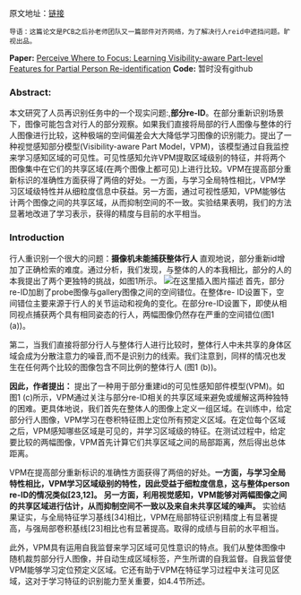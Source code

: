 原文地址：<a href="https://blog.csdn.net/qq_17403617/article/details/103490281">链接</a>
<body><pre><code>导语：这篇论文是PCB之后孙老师团队又一篇部件对齐网络，为了解决行人reid中遮挡问题。旷视出品。</code></pre>
<p><strong>Paper:</strong> <a href="http://openaccess.thecvf.com/content_CVPR_2019/html/Sun_Perceive_Where_to_Focus_Learning_Visibility-Aware_Part-Level_Features_for_Partial_CVPR_2019_paper.html">Perceive Where to Focus: Learning Visibility-aware Part-level Features for Partial Person Re-identification</a>
<strong>Code:</strong> 暂时没有github

</p>
<h3>Abstract:</h3>
<p>本文研究了人员再识别任务中的一个现实问题:,<strong>部分re-ID</strong>。在部分重新识别场景下，图像可能包含对行人的部分观察。如果我们直接将局部的行人图像与整体的行人图像进行比较，这种极端的空间偏差会大大降低学习图像的识别能力。提出了一种视觉感知部分模型(Visibility-aware Part Model，VPM)，该模型通过自我监控来学习感知区域的可见性。可见性感知允许VPM提取区域级别的特征，并将两个图像集中在它们的共享区域(在两个图像上都可见)上进行比较。VPM在提高部分重新标识的准确性方面获得了两倍的好处。一方面，与学习全局特性相比，VPM学习区域级特性并从细粒度信息中获益。另一方面，通过可视性感知，VPM能够估计两个图像之间的共享区域，从而抑制空间的不一致。实验结果表明，我们的方法显著地改进了学习表示，获得的精度与目前的水平相当。

</p>
<h3>Introduction</h3>
<p>行人重识别一个很大的问题：<strong>摄像机未能捕获整体行人</strong>
直观地说，部分重新id增加了正确检索的难度。通过分析，我们发现，与整体的人的本我相比，部分的人的本我提出了两个更独特的挑战，如图1所示。
<img src="https://img-blog.csdnimg.cn/20191211122455530.png?x-oss-process=image/watermark,type_ZmFuZ3poZW5naGVpdGk,shadow_10,text_aHR0cHM6Ly9ibG9nLmNzZG4ubmV0L3FxXzE3NDAzNjE3,size_16,color_FFFFFF,t_70" alt="在这里插入图片描述">
首先，部分re-ID加剧了probe图像与gallery图像之间的空间错位。在整体re- ID设置下，空间错位主要来源于行人的关节运动和视角的变化。在部分re-ID设置下，即使从相同视点捕获两个具有相同姿态的行人，两幅图像仍然存在严重的空间错位(图1 (a))。

</p>
<p>第二，当我们直接将部分行人与整体行人进行比较时，整体行人中未共享的身体区域会成为分散注意力的噪音,而不是识别力的线索。我们注意到，同样的情况也发生在任何两个比较的图像包含不同比例的整体行人
(图1 (b))。

</p>
<p><strong>因此，作者提出：</strong>
提出了一种用于部分重建id的可见性感知部件模型(VPM)。如图1 (c)所示，VPM通过关注与部分re-ID相关的共享区域来避免或缓解这两种独特的困难。更具体地说，我们首先在整体人的图像上定义一组区域。在训练中，给定部分行人图像，VPM学习在卷积特征图上定位所有预定义区域。在定位每个区域之后，VPM感知哪些区域是可见的，并学习区域级的特征。在测试过程中，给定要比较的两幅图像，VPM首先计算它们共享区域之间的局部距离，然后得出总体距离。

</p>
<p>VPM在提高部分重新标识的准确性方面获得了两倍的好处。<strong>一方面，与学习全局特性相比，VPM学习区域级别的特性，因此受益于细粒度信息，这与整体person re-ID的情况类似[23,12]。</strong> 
<strong>另一方面，利用视觉感知，VPM能够对两幅图像之间的共享区域进行估计，从而抑制空间不一致以及来自未共享区域的噪声。</strong>
实验结果证实，与全局特征学习基线[34]相比，VPM在局部特征识别精度上有显著提高，与强局部卷积基线[23]相比也有显著提高。取得的成绩与目前的水平相当。

</p>
<p>此外，VPM具有运用自我监督来学习区域可见性意识的特点。我们从整体图像中随机裁剪部分行人图像，并自动生成区域标签，产生所谓的自我监督。自我监督使VPM能够学习定位预定义区域。它还有助于VPM在特征学习过程中关注可见区域，这对于学习特征的识别能力至关重要，如4.4节所述。

